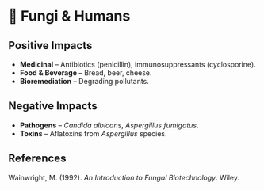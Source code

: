 # 🧪 Fungi & Humans

## Positive Impacts
- **Medicinal** – Antibiotics (penicillin), immunosuppressants (cyclosporine).
- **Food & Beverage** – Bread, beer, cheese.
- **Bioremediation** – Degrading pollutants.

## Negative Impacts
- **Pathogens** – *Candida albicans*, *Aspergillus fumigatus*.
- **Toxins** – Aflatoxins from *Aspergillus* species.

## References
Wainwright, M. (1992). *An Introduction to Fungal Biotechnology*. Wiley.
